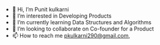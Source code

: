 - 👋 Hi, I’m Punit kulkarni 
- 👀 I’m interested in Developing Products 
- 🌱 I’m currently learning Data Structures and Algorithms 
- 💞️ I’m looking to collaborate on Co-founder for a Product 
- 📫 How to reach me pkulkarni290@gmail.com, 

<!---
punitk91/punitk91 is a ✨ special ✨ repository because its `README.md` (this file) appears on your GitHub profile.
You can click the Preview link to take a look at your changes.
--->
